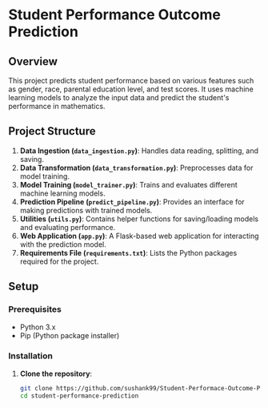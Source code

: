 # Student Performance Outcome Prediction

## Overview

This project predicts student performance based on various features such as gender, race, parental education level, and test scores. It uses machine learning models to analyze the input data and predict the student's performance in mathematics.

## Project Structure

1. **Data Ingestion (`data_ingestion.py`)**: Handles data reading, splitting, and saving.
2. **Data Transformation (`data_transformation.py`)**: Preprocesses data for model training.
3. **Model Training (`model_trainer.py`)**: Trains and evaluates different machine learning models.
4. **Prediction Pipeline (`predict_pipeline.py`)**: Provides an interface for making predictions with trained models.
5. **Utilities (`utils.py`)**: Contains helper functions for saving/loading models and evaluating performance.
6. **Web Application (`app.py`)**: A Flask-based web application for interacting with the prediction model.
7. **Requirements File (`requirements.txt`)**: Lists the Python packages required for the project.

## Setup

### Prerequisites

- Python 3.x
- Pip (Python package installer)

### Installation

1. **Clone the repository**:

   ```bash
   git clone https://github.com/sushank99/Student-Performace-Outcome-Prediction.git
   cd student-performance-prediction
